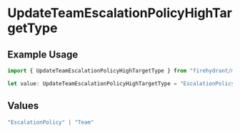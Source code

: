 # UpdateTeamEscalationPolicyHighTargetType

## Example Usage

```typescript
import { UpdateTeamEscalationPolicyHighTargetType } from "firehydrant/models/components";

let value: UpdateTeamEscalationPolicyHighTargetType = "EscalationPolicy";
```

## Values

```typescript
"EscalationPolicy" | "Team"
```